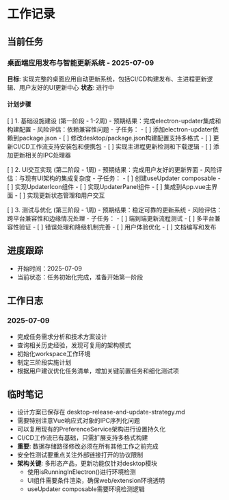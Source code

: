 # 工作记录

## 当前任务

### 桌面端应用发布与智能更新系统 - 2025-07-09
**目标**: 实现完整的桌面应用自动更新系统，包括CI/CD构建发布、主进程更新逻辑、用户友好的UI更新中心
**状态**: 进行中

#### 计划步骤
[ ] 1. 基础设施建设 (第一阶段 - 1-2周)
    - 预期结果：完成electron-updater集成和构建配置
    - 风险评估：依赖兼容性问题
    - 子任务：
      - [ ] 添加electron-updater依赖到package.json
      - [ ] 修改desktop/package.json构建配置支持多格式
      - [ ] 更新CI/CD工作流支持安装包和便携包
      - [ ] 实现主进程更新检测和下载逻辑
      - [ ] 添加更新相关的IPC处理器

[ ] 2. UI交互实现 (第二阶段 - 1周)
    - 预期结果：完成用户友好的更新界面
    - 风险评估：与现有UI架构的集成复杂度
    - 子任务：
      - [ ] 创建useUpdater composable
      - [ ] 实现UpdaterIcon组件
      - [ ] 实现UpdaterPanel组件
      - [ ] 集成到App.vue主界面
      - [ ] 实现更新状态管理和用户交互

[ ] 3. 测试与优化 (第三阶段 - 1周)
    - 预期结果：稳定可靠的更新系统
    - 风险评估：跨平台兼容性和边缘情况处理
    - 子任务：
      - [ ] 端到端更新流程测试
      - [ ] 多平台兼容性验证
      - [ ] 错误处理和降级机制完善
      - [ ] 用户体验优化
      - [ ] 文档编写和发布

## 进度跟踪
- 开始时间：2025-07-09
- 当前状态：任务初始化完成，准备开始第一阶段

## 工作日志
### 2025-07-09
- 完成任务需求分析和技术方案设计
- 查询相关历史经验，发现可复用的架构模式
- 初始化workspace工作环境
- 制定三阶段实施计划
- 根据用户建议优化任务清单，增加关键前置任务和细化测试项

## 临时笔记
- 设计方案已保存在 desktop-release-and-update-strategy.md
- 需要特别注意Vue响应式对象的IPC序列化问题
- 可以复用现有的PreferenceService架构进行设置持久化
- CI/CD工作流已有基础，只需扩展支持多格式构建
- **重要**: 数据存储路径修改必须在所有其他工作之前完成
- 安全性测试要重点关注外部链接打开的协议限制
- **架构关键**: 多形态产品，更新功能仅针对desktop模块
  - 使用isRunningInElectron()进行环境检测
  - UI组件需要条件渲染，确保web/extension环境透明
  - useUpdater composable需要环境检测逻辑
